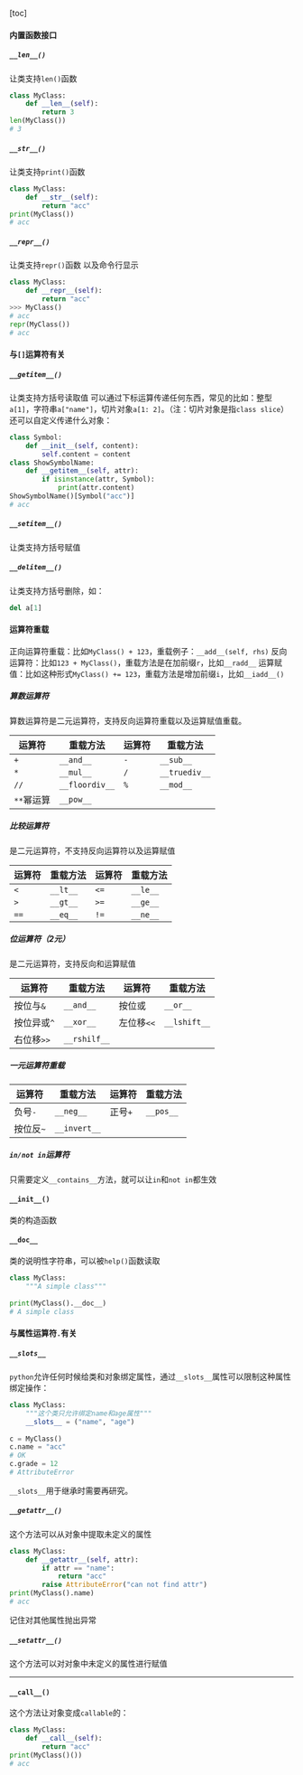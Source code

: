 [toc]
#### 内置函数接口
##### `__len__()`
让类支持`len()`函数
```python
class MyClass:
    def __len__(self):
        return 3
len(MyClass())
# 3
```
##### `__str__()`
让类支持`print()`函数
```python
class MyClass:
    def __str__(self):
        return "acc"
print(MyClass())
# acc
```
##### `__repr__()`
让类支持`repr()`函数
以及命令行显示
```python
class MyClass:
    def __repr__(self):
        return "acc"
>>> MyClass()
# acc
repr(MyClass())
# acc
```
#### 与`[]`运算符有关
##### `__getitem__()`
让类支持方括号读取值
可以通过下标运算传递任何东西，常见的比如：整型`a[1]`，字符串`a["name"]`，切片对象`a[1: 2]`。（注：切片对象是指`class slice`）
还可以自定义传递什么对象：
```python
class Symbol:
    def __init__(self, content):
        self.content = content
class ShowSymbolName:
    def __getitem__(self, attr):
        if isinstance(attr, Symbol):
            print(attr.content)
ShowSymbolName()[Symbol("acc")]
# acc
```
##### `__setitem__()`
让类支持方括号赋值
##### `__delitem__()`
让类支持方括号删除，如：
```python
del a[1]
```
#### 运算符重载
正向运算符重载：比如`MyClass() + 123`，重载例子：`__add__(self, rhs)`
反向运算符：比如`123 + MyClass()`，重载方法是在加前缀`r`，比如`__radd__`
运算赋值：比如这种形式`MyClass() += 123`，重载方法是增加前缀`i`，比如`__iadd__()`
##### 算数运算符
算数运算符是二元运算符，支持反向运算符重载以及运算赋值重载。

| 运算符 | 重载方法 | 运算符 | 重载方法 |
| --- | --- | --- | --- |
| `+` | `__and__` | `-` | `__sub__` |
| `*` | `__mul__` | `/` | `__truediv__` |
| `//` | `__floordiv__` | `%` | `__mod__` |
| `**`幂运算 | `__pow__` |  |  |

##### 比较运算符
是二元运算符，不支持反向运算符以及运算赋值

| 运算符 | 重载方法 | 运算符 | 重载方法 |
| --- | --- | --- | --- |
| `<` | `__lt__` | `<=` | `__le__` |
| `>` | `__gt__` | `>=` | `__ge__` |
| `==` | `__eq__` | `!=` | `__ne__` |

##### 位运算符（2元）
是二元运算符，支持反向和运算赋值

| 运算符 | 重载方法 | 运算符 | 重载方法 |
| --- | --- | --- | --- |
| 按位与`&` | `__and__` | 按位或 | `__or__` |
| 按位异或`^` | `__xor__` | 左位移`<<` | `__lshift__` |
| 右位移`>>` | `__rshilf__` |  |  |

##### 一元运算符重载
| 运算符 | 重载方法 | 运算符 | 重载方法 |
| --- | --- | --- | --- |
| 负号`-` | `__neg__` | 正号`+` | `__pos__` |
| 按位反`~` | `__invert__` |  |  |

##### `in/not in`运算符
只需要定义`__contains__`方法，就可以让`in`和`not in`都生效
#### `__init__()`
类的构造函数
#### `__doc__`
类的说明性字符串，可以被`help()`函数读取
```python
class MyClass:
    """A simple class"""
    
print(MyClass().__doc__)
# A simple class
```
#### 与属性运算符`.`有关
##### `__slots__`
`python`允许任何时候给类和对象绑定属性，通过`__slots__`属性可以限制这种属性绑定操作：
```python
class MyClass:
    """这个类只允许绑定name和age属性"""
    __slots__ = ("name", "age")
    
c = MyClass()
c.name = "acc"
# OK
c.grade = 12
# AttributeError
```
`__slots__`用于继承时需要再研究。
##### `__getattr__()`
这个方法可以从对象中提取未定义的属性
```python
class MyClass:
    def __getattr__(self, attr):
        if attr == "name":
            return "acc"
        raise AttributeError("can not find attr")
print(MyClass().name)
# acc
```
记住对其他属性抛出异常
##### `__setattr__()`
这个方法可以对对象中未定义的属性进行赋值

---

#### `__call__()`
这个方法让对象变成`callable`的：
```python
class MyClass:
    def __call__(self):
        return "acc"
print(MyClass()())
# acc
```
